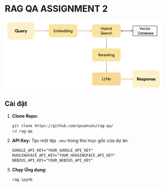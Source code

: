 # RAG QA ASSIGNMENT 2

![An Overview of RAG QA Systems](rag.png)
## Cài đặt

1.  **Clone Repo:**
    ```bash
    git clone https://github.com/qxuanson/rag-qa/
    cd rag-qa
    ```

2.  **API Key:**
    Tạo một tệp `.env` trong thư mục gốc của dự án.
    ```env
    GOOGLE_API_KEY="YOUR_GOOGLE_API_KEY"
    HUGGINGFACE_API_KEY="YOUR_HUGGINGFACE_API_KEY"
    NEBIUS_API_KEY="YOUR_NEBIUS_API_KEY"
    ```

4.  **Chạy Ứng dụng:**
    ```bash
    rag.ipynb 
    ```
